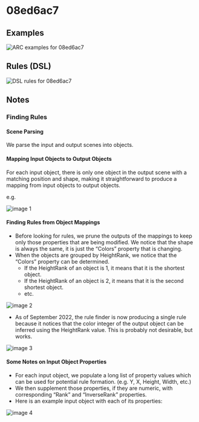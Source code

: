# 08ed6ac7

## Examples

![ARC examples for 08ed6ac7](examples.png?raw=true)

## Rules (DSL)

![DSL rules for 08ed6ac7](rules.png?raw=true)

## Notes

### Finding Rules


#### Scene Parsing

We parse the input and output scenes into objects.


#### Mapping Input Objects to Output Objects

For each input object, there is only one object in the output scene with a matching position and shape, making it straightforward to produce a mapping from input objects to output objects.

e.g.



![image 1](image1.png?raw=true)


#### Finding Rules from Object Mappings

* Before looking for rules, we prune the outputs of the mappings to keep only those properties that are being modified. We notice that the shape is always the same, it is just the “Colors” property that is changing.
* When the objects are grouped by HeightRank, we notice that the “Colors” property can be determined.
   * If the HeightRank of an object is 1, it means that it is the shortest object.
   * If the HeightRank of an object is 2, it means that it is the second shortest object.
   * etc.


![image 2](image2.png?raw=true)

* As of September 2022, the rule finder is now producing a single rule because it notices that the color integer of the output object can be inferred using the HeightRank value. This is probably not desirable, but works.


![image 3](image3.png?raw=true)


#### Some Notes on Input Object Properties

* For each input object, we populate a long list of property values which can be used for potential rule formation. (e.g. Y, X, Height, Width, etc.)
* We then supplement those properties, if they are numeric, with corresponding “Rank” and “InverseRank” properties.
* Here is an example input object with each of its properties:


![image 4](image4.png?raw=true)

